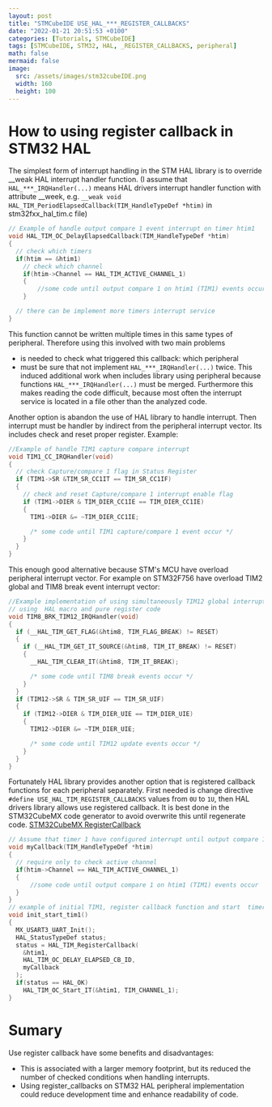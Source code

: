 ```yaml
---
layout: post
title: "STMCubeIDE USE_HAL_***_REGISTER_CALLBACKS"
date: "2022-01-21 20:51:53 +0100"
categories: [Tutorials, STMCubeIDE]
tags: [STMCubeIDE, STM32, HAL, _REGISTER_CALLBACKS, peripheral]
math: false
mermaid: false
image:
  src: /assets/images/stm32cubeIDE.png
  width: 160
  height: 100
---
```

# How to using register callback in STM32 HAL
The simplest form of interrupt handling in the STM HAL library is to override __weak HAL interrupt handler function. (I assume that ```HAL_***_IRQHandler(...)``` means HAL drivers interrupt handler function with attribute __week, e.g. ```__weak void HAL_TIM_PeriodElapsedCallback(TIM_HandleTypeDef *htim)``` in stm32fxx_hal_tim.c file)
```c
// Example of handle output compare 1 event interrupt on timer htim1
void HAL_TIM_OC_DelayElapsedCallback(TIM_HandleTypeDef *htim)
{
  // check which timers
  if(htim == &htim1)
    // check which channel
    if(htim->Channel == HAL_TIM_ACTIVE_CHANNEL_1)
    {
        //some code until output compare 1 on htim1 (TIM1) events occur
    }

  // there can be implement more timers interrupt service
}
```
This function cannot be written multiple times in this same types of peripheral. Therefore using this involved with two main problems
* is needed to check what triggered this callback: which peripheral
* must be sure that not implement ```HAL_***_IRQHandler(...)``` twice. This induced additional work when includes library using peripheral because functions ```HAL_***_IRQHandler(...)``` must be merged. Furthermore this makes reading the code difficult, because most often the interrupt service is located in a file other than the analyzed code.

Another option is abandon the use of HAL library to handle interrupt. Then interrupt must be handler by indirect from the peripheral interrupt vector. Its includes check and reset proper register. Example:
```c
//Example of handle TIM1 capture compare interrupt
void TIM1_CC_IRQHandler(void)
{
  // check Capture/compare 1 flag in Status Register
  if (TIM1->SR &TIM_SR_CC1IT == TIM_SR_CC1IF)
  {
    // check and reset Capture/compare 1 interrupt enable flag
  	if (TIM1->DIER & TIM_DIER_CC1IE == TIM_DIER_CC1IE)
  	{
  	  TIM1->DIER &= ~TIM_DIER_CC1IE;

      /* some code until TIM1 capture/compare 1 event occur */
  	}
  }
}
```
This enough good alternative because STM's MCU have overload peripheral interrupt vector. For example on STM32F756 have overload TIM2 global and TIM8 break event interrupt vector:
```c
//Example implementation of using simultaneously TIM12 global interrupt and TIM8 break event interrupt
// using  HAL macro and pure register code
void TIM8_BRK_TIM12_IRQHandler(void)
{
  if (__HAL_TIM_GET_FLAG(&htim8, TIM_FLAG_BREAK) != RESET)
  {
    if (__HAL_TIM_GET_IT_SOURCE(&htim8, TIM_IT_BREAK) != RESET)
    {
      __HAL_TIM_CLEAR_IT(&htim8, TIM_IT_BREAK);

      /* some code until TIM8 break events occur */
    }
  }
  if (TIM12->SR & TIM_SR_UIF == TIM_SR_UIF)
  {
  	if (TIM12->DIER & TIM_DIER_UIE == TIM_DIER_UIE)
  	{
  	  TIM12->DIER &= ~TIM_DIER_UIE;

      /* some code until TIM12 update events occur */
  	}
  }
}
```
Fortunately HAL library provides another option that is registered callback functions for each peripheral separately. First needed is change directive ```#define USE_HAL_TIM_REGISTER_CALLBACKS``` values from ```0U``` to ```1U```, then HAL drivers library allows use registered callback. It is best done in the STM32CubeMX code generator to avoid overwrite this until regenerate code. [STM32CubeMX RegisterCallback](../assets/Post_1/stm32mx.png)
```c
// Assume that timer 1 have configured interrupt until output compare 1 event, and callback register function is myCallback
void myCallback(TIM_HandleTypeDef *htim)
{
  // require only to check active channel
  if(htim->Channel == HAL_TIM_ACTIVE_CHANNEL_1)
  {
      //some code until output compare 1 on htim1 (TIM1) events occur
  }
}
// example of initial TIM1, register callback function and start  timer with interrupt
void init_start_tim1()
{
  MX_USART3_UART_Init();
  HAL_StatusTypeDef status;
  status = HAL_TIM_RegisterCallback(
    &htim1,
    HAL_TIM_OC_DELAY_ELAPSED_CB_ID,
    myCallback
  );
  if(status == HAL_OK)
    HAL_TIM_OC_Start_IT(&htim1, TIM_CHANNEL_1);
}
```
# Sumary
Use register callback have some benefits and disadvantages:
* This is associated with a larger memory footprint, but its reduced the number of checked conditions when handling interrupts.  
* Using register_callbacks on STM32 HAL peripheral implementation could reduce development time and enhance readability of code.

